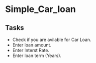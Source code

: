 # Simple_Car_loan

## Tasks 
* Check if you are avilable for Car Loan.
* Enter loan amount.
* Enter Interst Rate.
* Enter loan term (Years).
